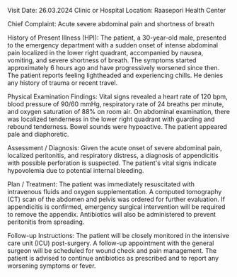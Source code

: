  Visit Date: 26.03.2024
Clinic or Hospital Location: Raasepori Health Center

Chief Complaint: Acute severe abdominal pain and shortness of breath

History of Present Illness (HPI): The patient, a 30-year-old male, presented to the emergency department with a sudden onset of intense abdominal pain localized in the lower right quadrant, accompanied by nausea, vomiting, and severe shortness of breath. The symptoms started approximately 6 hours ago and have progressively worsened since then. The patient reports feeling lightheaded and experiencing chills. He denies any history of trauma or recent travel.

Physical Examination Findings: Vital signs revealed a heart rate of 120 bpm, blood pressure of 90/60 mmHg, respiratory rate of 24 breaths per minute, and oxygen saturation of 88% on room air. On abdominal examination, there was localized tenderness in the lower right quadrant with guarding and rebound tenderness. Bowel sounds were hypoactive. The patient appeared pale and diaphoretic.

Assessment / Diagnosis: Given the acute onset of severe abdominal pain, localized peritonitis, and respiratory distress, a diagnosis of appendicitis with possible perforation is suspected. The patient's vital signs indicate hypovolemia due to potential internal bleeding.

Plan / Treatment: The patient was immediately resuscitated with intravenous fluids and oxygen supplementation. A computed tomography (CT) scan of the abdomen and pelvis was ordered for further evaluation. If appendicitis is confirmed, emergency surgical intervention will be required to remove the appendix. Antibiotics will also be administered to prevent peritonitis from spreading.

Follow-up Instructions: The patient will be closely monitored in the intensive care unit (ICU) post-surgery. A follow-up appointment with the general surgeon will be scheduled for wound check and pain management. The patient is advised to continue antibiotics as prescribed and to report any worsening symptoms or fever.